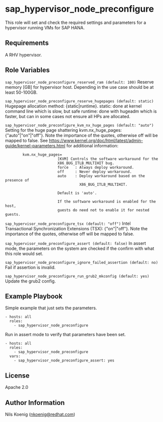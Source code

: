 sap_hypervisor_node_preconfigure
=======================

This role will set and check the required settings and parameters for a hypervisor running VMs for SAP HANA.

Requirements
------------
A RHV hypervisor. 

Role Variables
--------------

`sap_hypervisor_node_preconfigure_reserved_ram (default: 100)` Reserve memory [GB] for hypervisor host. Depending in the use case should be at least 50-100GB. 

`sap_hypervisor_node_preconfigure_reserve_hugepages (default: static)` Hugepage allocation method: {static|runtime}.
static: done at kernel command line which is slow, but safe
runtime: done with hugeadm which is faster, but can in some cases not ensure all HPs are allocated.

`sap_hypervisor_node_preconfigure_kvm_nx_huge_pages (default: "auto")` Setting for the huge page shattering kvm.nx_huge_pages: {"auto"|"on"|"off"}. Note the importance of the quotes, otherwise off will be mapped to false. See https://www.kernel.org/doc/html/latest/admin-guide/kernel-parameters.html for additional information:
```
        kvm.nx_huge_pages=
                        [KVM] Controls the software workaround for the
                        X86_BUG_ITLB_MULTIHIT bug.
                        force   : Always deploy workaround.
                        off     : Never deploy workaround.
                        auto    : Deploy workaround based on the presence of
                                  X86_BUG_ITLB_MULTIHIT.

                        Default is 'auto'.

                        If the software workaround is enabled for the host,
                        guests do need not to enable it for nested guests.
```

`sap_hypervisor_node_preconfigure_tsx (default: "off")` Intel Transactional Synchronization Extensions (TSX): {"on"|"off"}. Note the importance of the quotes, otherwise off will be mapped to false.

`sap_hypervisor_node_preconfigure_assert (default: false)` In assert mode, the parameters on the system are checked if the confirm with what this role would set.

`sap_hypervisor_node_preconfigure_ignore_failed_assertion (default: no)` Fail if assertion is invalid.

`sap_hypervisor_node_preconfigure_run_grub2_mkconfig (default: yes)` Update the grub2 config.


Example Playbook
----------------

Simple example that just sets the parameters.
```
- hosts: all
  roles:
    - sap_hypervisor_node_preconfigure
```

Run in assert mode to verify that parameters have been set.
```
- hosts: all
  roles:
    - sap_hypervisor_node_preconfigure
  vars:
    - sap_hypervisor_node_preconfigure_assert: yes
```
License
-------

Apache 2.0

Author Information
------------------

Nils Koenig (nkoenig@redhat.com)
